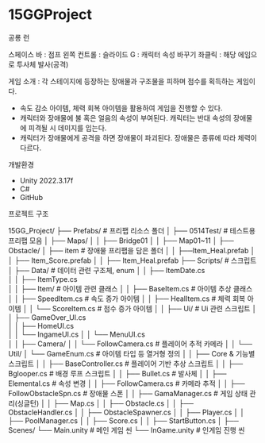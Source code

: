 # 15GGProject

공룡 런

스페이스 바 : 점프
왼쪽 컨트롤 : 슬라이드
G : 캐릭터 속성 바꾸기
좌클릭 : 해당 에임으로 투사체 발사(공격)

게임 소개 : 각 스테이지에 등장하는 장애물과 구조물을 피하며 점수를 획득하는 게임이다. 

- 속도 감소 아이템, 체력 회복 아이템을 활용하여 게임을 진행할 수 있다. 
- 캐릭터와 장애물에 불 혹은 얼음의 속성이 부여된다. 캐릭터는 반대 속성의 장애물에 피격될 시 데미지를 입는다.
- 캐릭터가 장애물에게 공격을 하면 장애물이 파괴된다. 장애물은 종류에 따라 체력이 다르다.

개발환경

- Unity 2022.3.17f
- C#
- GitHub

프로젝트 구조

15GG_Project/
├── Prefabs/		# 프리팹 리소스 폴더
│   ├── 0514Test/		# 테스트용 프리팹 모음
│   ├── Maps/
│   │   ├── Bridge01
│   │   ├── Map01~11
│   ├── Obstacle/ 
│   ├──	item		# 장애물 프리팹을 담은 폴더
│   │   ├──Item_Heal.prefab
│   │   ├── Item_Score.prefab
│   │   ├──  Item_Heal.prefab
├── Scripts/		# 스크립트
│   ├── Data/		 # 데이터 관련 구조체, enum
│   │   ├── ItemDate.cs           
│   │   ├── ItemType.cs          
│
│   ├── Item/		# 아이템 관련 클래스
│   │   ├── BaseItem.cs		# 아이템 추상 클래스
│   │   ├── SpeedItem.cs		 # 속도 증가 아이템
│   │   ├── HealItem.cs		# 체력 회복 아이템
│   │   └── ScoreItem.cs		# 점수 증가 아이템
│
│   ├── Ui/		# Ui 관련 스크립트
│   │   ├── GameOver_UI.cs                
│   │   ├── HomeUI.cs                  
│   │   └── IngameUI.cs 
│   │   └── MenuUI.cs                   
│
│   ├── Camera/
│   │   └── FollowCamera.cs		# 플레이어 추적 카메라
│
│   └── Util/
│       └── GameEnum.cs		# 아이템 타입 등 열거형 정의
│
│   ├── Core & 기능별 스크립트
│   │   ├── BaseController.cs		# 플레이어 기반 추상 스크립트
│   │   ├── Bglooper.cs		# 배경 루프 스크립트
│   │   ├── Bullet.cs		# 발사체
│   │   ├── Elemental.cs		# 속성 변경
│   │   ├── FollowCamera.cs		# 카메라 추적
│   │   ├── FollowObstacleSpn.cs		# 장애물 스폰
│   │   ├── GamaManager.cs		# 게임 상태 관리(싱글턴)
│   │   ├── Map.cs
│   │   ├── Obstacle.cs
│   │   ├── ObstacleHandler.cs
│   │   ├── ObstacleSpawner.cs
│   │   ├── Player.cs
│   │   ├── PoolManager.cs
│   │   ├── Score.cs
│   │   ├── StartButton.cs
│
├── Scenes/
      └── Main.unity		# 메인 게임 씬
      └── InGame.unity		# 인게임 진행 씬
